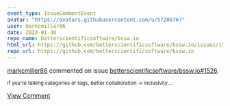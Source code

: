 ```yaml
---
event_type: IssueCommentEvent
avatar: "https://avatars.githubusercontent.com/u/5720676?"
user: markcmiller86
date: 2023-01-30
repo_name: betterscientificsoftware/bssw.io
html_url: https://github.com/betterscientificsoftware/bssw.io/issues/1526
repo_url: https://github.com/betterscientificsoftware/bssw.io
---
```


<a href='https://github.com/markcmiller86' target='_blank'>markcmiller86</a> commented on issue <a href='https://github.com/betterscientificsoftware/bssw.io/issues/1526' target='_blank'>betterscientificsoftware/bssw.io#1526</a>.

<small>If you're talking categories or tags, better collaboration -> inclusivity....</small>

<a href='https://github.com/betterscientificsoftware/bssw.io/issues/1526' target='_blank'>View Comment</a>